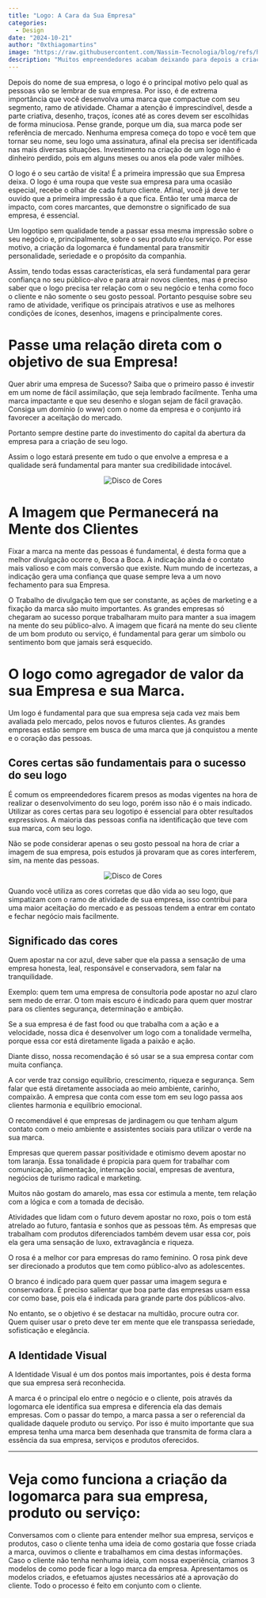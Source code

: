 ```yaml
---
title: "Logo: A Cara da Sua Empresa"
categories: 
  - Design
date: "2024-10-21"
author: "0xthiagomartins"
image: "https://raw.githubusercontent.com/Nassim-Tecnologia/blog/refs/heads/main/assets/posts/logo/banner.png"
description: "Muitos empreendedores acabam deixando para depois a criação da marca, porque não acham que é um investimento importante. No entanto, o logo merece uma atenção especial, pois ele ajuda sua empresa a conquistar o tão sonhado sucesso."
---
```


Depois do nome de sua empresa, o logo é o principal motivo pelo qual as pessoas vão se lembrar de sua empresa. Por isso, é de extrema importância que você desenvolva uma marca que compactue com seu segmento, ramo de atividade. Chamar a atenção é imprescindível, desde a parte criativa, desenho, traços, ícones até as cores devem ser escolhidas de forma minuciosa. Pense grande, porque um dia, sua marca pode ser referência de mercado. Nenhuma empresa começa do topo e você tem que tornar seu nome, seu logo uma assinatura, afinal ela precisa ser identificada nas mais diversas situações. Investimento na criação de um logo não é dinheiro perdido, pois em alguns meses ou anos ela pode valer milhões.

O logo é o seu cartão de visita! É a primeira impressão que sua Empresa deixa. O logo é uma roupa que veste sua empresa para uma ocasião especial, recebe o olhar de cada futuro cliente. Afinal, você já deve ter ouvido que a primeira impressão é a que fica. Então ter uma marca de impacto, com cores marcantes, que demonstre o significado de sua empresa, é essencial.

Um logotipo sem qualidade tende a passar essa mesma impressão sobre o seu negócio e, principalmente, sobre o seu produto e/ou serviço. Por esse motivo, a criação da logomarca é fundamental para transmitir personalidade, seriedade e o propósito da companhia.

Assim, tendo todas essas características, ela será fundamental para gerar confiança no seu público-alvo e para atrair novos clientes, mas é preciso saber que o logo precisa ter relação com o seu negócio e tenha como foco o cliente e não somente o seu gosto pessoal. Portanto pesquise sobre seu ramo de atividade, verifique os principais atrativos e use as melhores condições de ícones, desenhos, imagens e principalmente cores.

# Passe uma relação direta com o objetivo de sua Empresa!

Quer abrir uma empresa de Sucesso? Saiba que o primeiro passo é investir em um nome de fácil assimilação, que seja lembrado facilmente. Tenha uma marca impactante e que seu desenho e slogan sejam de fácil gravação. Consiga um domínio (o www) com o nome da empresa e o conjunto irá favorecer a aceitação do mercado.

Portanto sempre destine parte do investimento do capital da abertura da empresa para a criação de seu logo.

Assim o logo estará presente em tudo o que envolve a empresa e a qualidade será fundamental para manter sua credibilidade intocável.

<div style="text-align: center;">
    <img src="https://raw.githubusercontent.com/Nassim-Tecnologia/blog/refs/heads/main/assets/posts/logo/brain.png" alt="Disco de Cores">
</div>


# A Imagem que Permanecerá na Mente dos Clientes

Fixar a marca na mente das pessoas é fundamental, é desta forma que a melhor divulgação ocorre o, Boca a Boca. A indicação ainda é o contato mais valioso e com mais conversão que existe. Num mundo de incertezas, a indicação gera uma confiança que quase sempre leva a um novo fechamento para sua Empresa.

O Trabalho de divulgação tem que ser constante, as ações de marketing e a fixação da marca são muito importantes. As grandes empresas só chegaram ao sucesso porque trabalharam muito para manter a sua imagem na mente do seu público-alvo. A imagem que ficará na mente do seu cliente de um bom produto ou serviço, é fundamental para gerar um símbolo ou sentimento bom que jamais será esquecido.

# O logo como agregador de valor da sua Empresa e sua Marca.

Um logo é fundamental para que sua empresa seja cada vez mais bem avaliada pelo mercado, pelos novos e futuros clientes. As grandes empresas estão sempre em busca de uma marca que já conquistou a mente e o coração das pessoas.

## Cores certas são fundamentais para o sucesso do seu logo

É comum os empreendedores ficarem presos as modas vigentes na hora de realizar o desenvolvimento do seu logo, porém isso não é o mais indicado. Utilizar as cores certas para seu logotipo é essencial para obter resultados expressivos.
A maioria das pessoas confia na identificação que teve com sua marca, com seu logo.

Não se pode considerar apenas o seu gosto pessoal na hora de criar a imagem de sua empresa, pois estudos já provaram que as cores interferem, sim, na mente das pessoas.

<div style="text-align: center;">
    <img src="https://raw.githubusercontent.com/Nassim-Tecnologia/blog/refs/heads/main/assets/posts/logo/color-disk.png" alt="Disco de Cores">
</div>

Quando você utiliza as cores corretas que dão vida ao seu logo, que simpatizam com o ramo de atividade de sua empresa, isso contribui para uma maior aceitação do mercado e as pessoas tendem a entrar em contato e fechar negócio mais facilmente.

## Significado das cores

Quem apostar na cor azul, deve saber que ela passa a sensação de uma empresa honesta, leal, responsável e conservadora, sem falar na tranquilidade.

Exemplo: quem tem uma empresa de consultoria pode apostar no azul claro sem medo de errar. O tom mais escuro é indicado para quem quer mostrar para os clientes segurança, determinação e ambição.

Se a sua empresa é de fast food ou que trabalha com a ação e a velocidade, nossa dica é desenvolver um logo com a tonalidade vermelha, porque essa cor está diretamente ligada a paixão e ação.

Diante disso, nossa recomendação é só usar se a sua empresa contar com muita confiança.

A cor verde traz consigo equilíbrio, crescimento, riqueza e segurança. Sem falar que está diretamente associada ao meio ambiente, carinho, compaixão. A empresa que conta com esse tom em seu logo passa aos clientes harmonia e equilíbrio emocional.

O recomendável é que empresas de jardinagem ou que tenham algum contato com o meio ambiente e assistentes sociais para utilizar o verde na sua marca.

Empresas que querem passar positividade e otimismo devem apostar no tom laranja. Essa tonalidade é propicia para quem for trabalhar com comunicação, alimentação, internação social, empresas de aventura, negócios de turismo radical e marketing.

Muitos não gostam do amarelo, mas essa cor estimula a mente, tem relação com a lógica e com a tomada de decisão.

Atividades que lidam com o futuro devem apostar no roxo, pois o tom está atrelado ao futuro, fantasia e sonhos que as pessoas têm. As empresas que trabalham com produtos diferenciados também devem usar essa cor, pois ela gera uma sensação de luxo, extravagância e riqueza.

O rosa é a melhor cor para empresas do ramo feminino. O rosa pink deve ser direcionado a produtos que tem como público-alvo as adolescentes.

O branco é indicado para quem quer passar uma imagem segura e conservadora. É preciso salientar que boa parte das empresas usam essa cor como base, pois ela é indicada para grande parte dos públicos-alvo.

No entanto, se o objetivo é se destacar na multidão, procure outra cor. Quem quiser usar o preto deve ter em mente que ele transpassa seriedade, sofisticação e elegância.

## A Identidade Visual

A Identidade Visual é um dos pontos mais importantes, pois é desta forma que sua empresa será reconhecida.

A marca é o principal elo entre o negócio e o cliente, pois através da logomarca ele identifica sua empresa e diferencia ela das demais empresas. Com o passar do tempo, a marca passa a ser o referencial da qualidade daquele produto ou serviço. Por isso é muito importante que sua empresa tenha uma marca bem desenhada que transmita de forma clara a essência da sua empresa, serviços e produtos oferecidos.

---

# Veja como funciona a criação da logomarca para sua empresa, produto ou serviço:

Conversamos com o cliente para entender melhor sua empresa, serviços e produtos, caso o cliente tenha uma ideia de como gostaria que fosse criada a marca, ouvimos o cliente e trabalhamos em cima destas informações. Caso o cliente não tenha nenhuma ideia, com nossa experiência, criamos 3 modelos de como pode ficar a logo marca da empresa. Apresentamos os modelos criados, e efetuamos ajustes necessários até a aprovação do cliente. Todo o processo é feito em conjunto com o cliente.